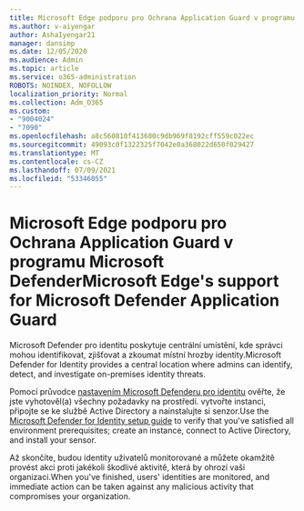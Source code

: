 ```yaml
---
title: Microsoft Edge podporu pro Ochrana Application Guard v programu Microsoft Defender
ms.author: v-aiyengar
author: AshaIyengar21
manager: dansimp
ms.date: 12/05/2020
ms.audience: Admin
ms.topic: article
ms.service: o365-administration
ROBOTS: NOINDEX, NOFOLLOW
localization_priority: Normal
ms.collection: Adm_O365
ms.custom:
- "9004024"
- "7090"
ms.openlocfilehash: a8c560810f413680c9db969f8192cff559c022ec
ms.sourcegitcommit: 49093c0f1322325f7042e0a368022d650f029427
ms.translationtype: MT
ms.contentlocale: cs-CZ
ms.lasthandoff: 07/09/2021
ms.locfileid: "53346055"
---
```

# <a name="microsoft-edges-support-for-microsoft-defender-application-guard"></a><span data-ttu-id="206dd-102">Microsoft Edge podporu pro Ochrana Application Guard v programu Microsoft Defender</span><span class="sxs-lookup"><span data-stu-id="206dd-102">Microsoft Edge's support for Microsoft Defender Application Guard</span></span>

<span data-ttu-id="206dd-103">Microsoft Defender pro identitu poskytuje centrální umístění, kde správci mohou identifikovat, zjišťovat a zkoumat místní hrozby identity.</span><span class="sxs-lookup"><span data-stu-id="206dd-103">Microsoft Defender for Identity provides a central location where admins can identify, detect, and investigate on-premises identity threats.</span></span> 

<span data-ttu-id="206dd-104">Pomocí průvodce [nastavením Microsoft Defenderu pro identitu](https://admin.microsoft.com/AdminPortal/Home?#/modernonboarding/microsoftdefenderforidentitysetupguide) ověřte, že jste vyhotověl(a) všechny požadavky na prostředí. vytvořte instanci, připojte se ke službě Active Directory a nainstalujte si senzor.</span><span class="sxs-lookup"><span data-stu-id="206dd-104">Use the [‎Microsoft Defender for Identity‎ setup guide](https://admin.microsoft.com/AdminPortal/Home?#/modernonboarding/microsoftdefenderforidentitysetupguide) to verify that you've satisfied all environment prerequisites; create an instance, connect to Active Directory, and install your sensor.</span></span> 

<span data-ttu-id="206dd-105">Až skončíte, budou identity uživatelů monitorované a můžete okamžitě provést akci proti jakékoli škodlivé aktivitě, která by ohrozí vaši organizaci.</span><span class="sxs-lookup"><span data-stu-id="206dd-105">When you've finished, users' identities are monitored, and immediate action can be taken against any malicious activity that compromises your organization.</span></span>

